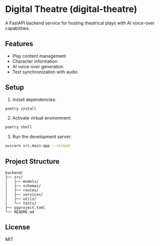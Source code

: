 # Digital Theatre (digital-theatre)

A FastAPI backend service for hosting theatrical plays with AI voice-over capabilities.

## Features

- Play content management
- Character information
- AI voice-over generation
- Text synchronization with audio

## Setup

1. Install dependencies:
```bash
poetry install
```

2. Activate virtual environment:
```bash
poetry shell
```

3. Run the development server:
```bash
uvicorn src.main:app --reload
```

## Project Structure

```
backend/
├── src/
│   ├── models/
│   ├── schemas/
│   ├── routes/
│   ├── services/
│   ├── utils/
│   └── tests/
├── pyproject.toml
└── README.md
```

## License

MIT